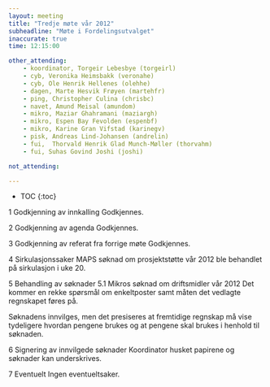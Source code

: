 ```yaml
---
layout: meeting
title: "Tredje møte vår 2012"
subheadline: "Møte i Fordelingsutvalget"
inaccurate: true
time: 12:15:00

other_attending:
    - koordinator, Torgeir Lebesbye (torgeirl)
    - cyb, Veronika Heimsbakk (veronahe)
    - cyb, Ole Henrik Hellenes (olehhe)
    - dagen, Marte Hesvik Frøyen (martehfr)
    - ping, Christopher Culina (chrisbc)
    - navet, Amund Meisal (amundom)
    - mikro, Maziar Ghahramani (maziargh)
    - mikro, Espen Bay Fevolden (espenbf)
    - mikro, Karine Gran Vifstad (karinegv)
    - pisk, Andreas Lind-Johansen (andrelin)
    - fui,  Thorvald Henrik Glad Munch-Møller (thorvahm)
    - fui, Suhas Govind Joshi (joshi)

not_attending:

---
```

* TOC
{:toc}


1 Godkjenning av innkalling
Godkjennes.

2 Godkjenning av agenda
Godkjennes.

3 Godkjenning av referat fra forrige møte
Godkjennes.

4 Sirkulasjonssaker
MAPS søknad om prosjektstøtte vår 2012 ble behandlet på sirkulasjon i uke 20.

5 Behandling av søknader
5.1 Mikros søknad om driftsmidler vår 2012
Det kommer en rekke spørsmål om enkeltposter samt måten det vedlagte regnskapet føres på.

Søknadens innvilges, men det presiseres at fremtidige regnskap må vise tydeligere hvordan pengene brukes og at pengene skal brukes i henhold til søknaden.

6 Signering av innvilgede søknader
Koordinator husket papirene og søknader kan underskrives.

7 Eventuelt
Ingen eventueltsaker.
